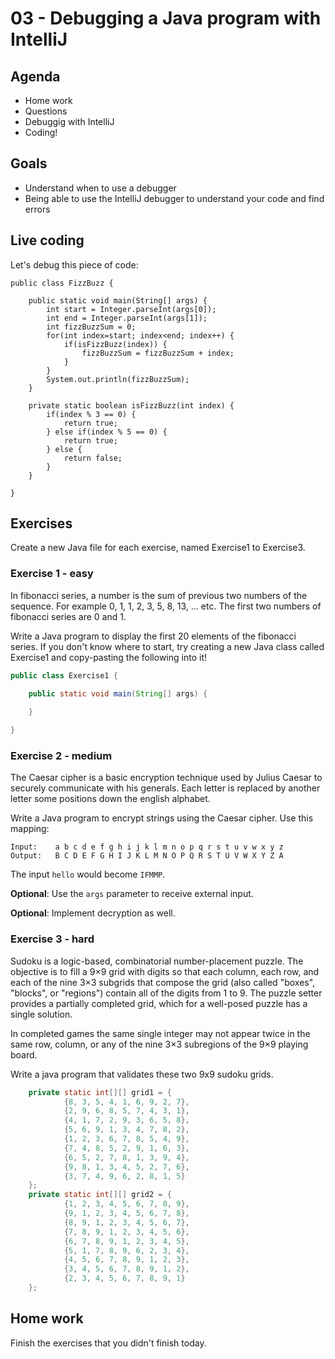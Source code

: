 # 03 - Debugging a Java program with IntelliJ
<Teacher name="Thomas"></Teacher>

## Agenda

- Home work
- Questions
- Debuggig with IntelliJ
- Coding!

## Goals

- Understand when to use a debugger
- Being able to use the IntelliJ debugger to understand your code and find errors

## Live coding

Let's debug this piece of code:

```
public class FizzBuzz {

    public static void main(String[] args) {
        int start = Integer.parseInt(args[0]);
        int end = Integer.parseInt(args[1]);
        int fizzBuzzSum = 0;
        for(int index=start; index<end; index++) {
            if(isFizzBuzz(index)) {
                fizzBuzzSum = fizzBuzzSum + index;
            }
        }
        System.out.println(fizzBuzzSum);
    }

    private static boolean isFizzBuzz(int index) {
        if(index % 3 == 0) {
            return true;
        } else if(index % 5 == 0) {
            return true;
        } else {
            return false;
        }
    }

}
```

## Exercises

Create a new Java file for each exercise, named Exercise1 to Exercise3.

### Exercise 1 - easy

In fibonacci series, a number is the sum of previous two numbers of the sequence. For example 0, 1, 1, 2, 3, 5, 8, 13, 
... etc. The first two numbers of fibonacci series are 0 and 1. 

Write a Java program to display the first 20 elements of the fibonacci series. If you don't know where to start, try 
creating a new Java class called Exercise1 and copy-pasting the following into it!

```java
public class Exercise1 {

    public static void main(String[] args) {
        
    }

}
```
### Exercise 2 - medium

The Caesar cipher is a basic encryption technique used by Julius Caesar to securely communicate with his generals. Each 
letter is replaced by another letter some positions down the english alphabet. 

Write a Java program to encrypt strings using the Caesar cipher. Use this mapping: 

```
Input:    a b c d e f g h i j k l m n o p q r s t u v w x y z
Output:   B C D E F G H I J K L M N O P Q R S T U V W X Y Z A
```

The input `hello` would become `IFMMP`.

**Optional**: Use the `args` parameter to receive external input.

**Optional**: Implement decryption as well.

### Exercise 3 - hard

Sudoku is a logic-based, combinatorial number-placement puzzle. The objective is to fill a 9×9 grid with digits so that
each column, each row, and each of the nine 3×3 subgrids that compose the grid (also called "boxes", "blocks", or 
"regions") contain all of the digits from 1 to 9. The puzzle setter provides a partially completed grid, which for a 
well-posed puzzle has a single solution.

In completed games the same single integer may not appear twice in the same row, column, or any of the nine 3×3 
subregions of the 9×9 playing board.

Write a java program that validates these two 9x9 sudoku grids.

```java
    private static int[][] grid1 = {
            {8, 3, 5, 4, 1, 6, 9, 2, 7},
            {2, 9, 6, 8, 5, 7, 4, 3, 1},
            {4, 1, 7, 2, 9, 3, 6, 5, 8},
            {5, 6, 9, 1, 3, 4, 7, 8, 2},
            {1, 2, 3, 6, 7, 8, 5, 4, 9},
            {7, 4, 8, 5, 2, 9, 1, 6, 3},
            {6, 5, 2, 7, 8, 1, 3, 9, 4},
            {9, 8, 1, 3, 4, 5, 2, 7, 6},
            {3, 7, 4, 9, 6, 2, 8, 1, 5}
    };
    private static int[][] grid2 = {
            {1, 2, 3, 4, 5, 6, 7, 8, 9},
            {9, 1, 2, 3, 4, 5, 6, 7, 8},
            {8, 9, 1, 2, 3, 4, 5, 6, 7},
            {7, 8, 9, 1, 2, 3, 4, 5, 6},
            {6, 7, 8, 9, 1, 2, 3, 4, 5},
            {5, 1, 7, 8, 9, 6, 2, 3, 4},
            {4, 5, 6, 7, 8, 9, 1, 2, 3},
            {3, 4, 5, 6, 7, 8, 9, 1, 2},
            {2, 3, 4, 5, 6, 7, 8, 9, 1}
    };
``` 

## Home work

Finish the exercises that you didn't finish today.